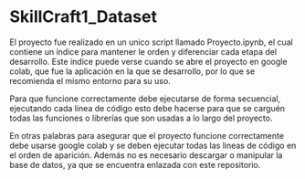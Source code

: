 # SkillCraft1_Dataset

El proyecto fue realizado en un unico script llamado Proyecto.ipynb, el cual contiene un índice para mantener le orden y diferenciar cada etapa del desarrollo. Este índice puede verse cuando se abre el proyecto en google colab, que fue la aplicación en la que se desarrollo, por lo que se recomienda el mismo entorno para su uso. 


Para que funcione correctamente debe ejecutarse de forma secuencial, ejecutando cada linea de código esto debe hacerse para que se carguén todas las funciones o librerías que son usadas a lo largo del proyecto.


En otras palabras para asegurar que el proyecto funcione correctamente debe usarse google colab y se deben ejecutar todas las lineas de código en el orden de aparición. Además no es necesario descargar o manipular la base de datos, ya que se encuentra enlazada con este repositorio.
